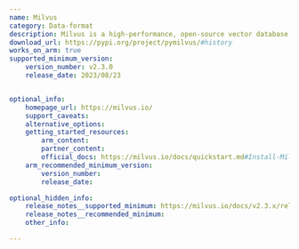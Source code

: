 ```yaml
---
name: Milvus
category: Data-format
description: Milvus is a high-performance, open-source vector database for efficient similarity searches and machine-learning tasks. It excels at managing large-scale vector data, allowing for rapid retrieval and analysis, making it perfect for AI-driven applications such as recommendation engines and image recognition.
download_url: https://pypi.org/project/pymilvus/#history
works_on_arm: true
supported_minimum_version:
    version_number: v2.3.0
    release_date: 2023/08/23


optional_info:
    homepage_url: https://milvus.io/
    support_caveats:
    alternative_options:
    getting_started_resources:
        arm_content: 
        partner_content: 
        official_docs: https://milvus.io/docs/quickstart.md#Install-Milvus
    arm_recommended_minimum_version:
        version_number:
        release_date: 

optional_hidden_info:
    release_notes__supported_minimum: https://milvus.io/docs/v2.3.x/release_notes.md#v230
    release_notes__recommended_minimum:
    other_info:

---
```

